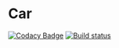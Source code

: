 # Car

[![Codacy Badge](https://api.codacy.com/project/badge/Grade/adba68fbd48e4d799b76b368b4f7a142)](https://www.codacy.com/app/dannevergame/Car?utm_source=github.com&amp;utm_medium=referral&amp;utm_content=ingenerkateam/Car&amp;utm_campaign=badger)
[![Build status](https://ci.appveyor.com/api/projects/status/1cxoaycor4aaye57)](https://ci.appveyor.com/project/NeverMine1732586/car)

